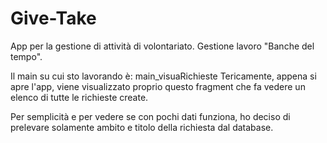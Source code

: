 # Give-Take

App per la gestione di attività di volontariato. Gestione lavoro "Banche del tempo".


Il main su cui sto lavorando è: main_visuaRichieste
Tericamente, appena si apre l'app, viene visualizzato proprio questo fragment che fa vedere un elenco di tutte le richieste create.

Per semplicità e per vedere se con pochi dati funziona, ho deciso di prelevare solamente ambito e titolo della richiesta dal database.
